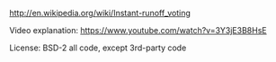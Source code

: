 http://en.wikipedia.org/wiki/Instant-runoff_voting

Video explanation: https://www.youtube.com/watch?v=3Y3jE3B8HsE

License: BSD-2 all code, except 3rd-party code
